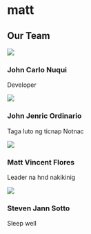 # matt<!DOCTYPE html>
<html lang="en">
<head>
  <meta charset="UTF-8">
  <meta name="viewport" content="width=device-width, initial-scale=1.0">
  <title>Our Team</title>
  <link
  href="https://fonts.googleapis.com/css2?family=Poppins:wght@300;500;600&display=swap"
  rel="stylesheet"/>
  <link rel="stylesheet" href="style.css" />
</head>
<body>
  <section>
   <div class="row">
    <h1>Our Team</h1>
   </div>
   <div class="row">
     <div class="column">
      <div class="card">
        <div class="img-container">
          <img src="jc.png.jpg"/>
        </div>
        <h3>John Carlo Nuqui</h3>
        <p>Developer </p>
      </div>
     </div>
     <div class="column">
      <div class="card">
        <div class="img-container">
          <img src="jj.png.jpg"/>
        </div>
        <h3>John Jenric Ordinario</h3>
        <p>Taga luto ng ticnap Notnac</p>
      </div>
     </div>
     <div class="column">
      <div class="card">
        <div class="img-container">
          <img src="matt.png.jpg"/>
        </div>
        <h3>Matt Vincent Flores</h3>
        <p>Leader na hnd nakikinig</p>
      </div>
     </div>
     <div class="column">
      <div class="card">
        <div class="img-container">
          <img src="sotto.png.jpg"/>
        </div>
        <h3>Steven Jann Sotto</h3>
        <p>Sleep well</p>
      </div>
     </div>
   </div>
  </section>
</body>
</html>
